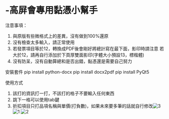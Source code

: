 # -高屏會專用黏憑小幫手
注意事項：
1. 與原版有些微格式上的差異，沒有做到100%還原
2. 沒有檢查太多輸入，請正常使用
3. 若發票項目等於12，轉換成PDF後會剛好將總計寫在最下面，影印時請注意
	若大於12，請再自行添加於下頁厚雙面影印(字體大小預設13，標楷體)
4. 沒有防呆，沒有自動算總和是否出錯，黏憑還是需要自己努力

安裝套件
pip install python-docx
pip install docx2pdf
pip install PyQt5

使用方式
1. 該打的資訊打一打，不該打的格子不要輸入任何東西
2. 跳下一格可以使用tab鍵
3. 折扣項目只打品項名稱與單價(打負數)，如果未來要多筆的話就自行修改![3](https://user-images.githubusercontent.com/71319560/136847380-f1621641-2525-4121-ab87-ee4ce216dd32.PNG)
![1](https://user-images.githubusercontent.com/71319560/136847384-b6da132f-7d11-46fd-9b4e-c8340831e2d5.PNG)
![2](https://user-images.githubusercontent.com/71319560/136847386-379779b1-1731-482c-bb35-a7a47250bf82.PNG)

